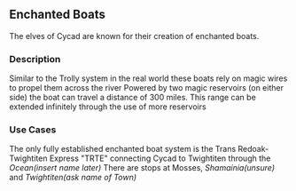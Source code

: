 ## Enchanted Boats
The elves of Cycad are known for their creation of enchanted boats. 
### Description
Similar to the Trolly system in the real world these boats rely on magic wires to propel them across the river 
Powered by two magic reservoirs (on either side) the boat can travel a distance of 300 miles. 
This range can be extended infinitely through the use of more reservoirs 
### Use Cases 
The only fully established enchanted boat system is the Trans Redoak-Twightiten Express "TRTE" connecting Cycad to Twightiten through the *Ocean(insert name later)* 
There are stops at Mosses, *Shamainia(unsure)* and *Twightiten(ask name of Town)*
